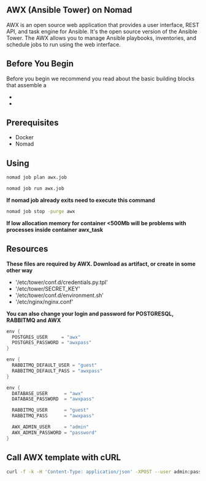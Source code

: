 ## AWX (Ansible Tower) on Nomad
AWX is an open source web application that provides a user interface, REST API, and task engine for Ansible. It's the open source version of the Ansible Tower. The AWX allows you to manage Ansible playbooks, inventories, and schedule jobs to run using the web interface.

## Before You Begin
Before you begin we recommend you read about the basic building blocks that assemble a 

- 
- 

## Prerequisites

- Docker 
- Nomad


## Using
```bash
nomad job plan awx.job
```

```bash
nomad job run awx.job
```

**If nomad job already exits need to execute this command**
```bash
nomad job stop -purge awx
```

**If low allocation memory for container <500Mb will be problems with processes inside container awx_task**


## Resources
**These files are required by AWX. Download as artifact, or create in some other way**

- '/etc/tower/conf.d/credentials.py.tpl'
- '/etc/tower/SECRET_KEY'
- '/etc/tower/conf.d/environment.sh'
- '/etc/nginx/nginx.conf'




**You can also change your login and password for POSTGRESQL, RABBITMQ and AWX**
```go
env {
  POSTGRES_USER     = "awx"
  POSTGRES_PASSWORD = "awxpass"
}

env {
  RABBITMQ_DEFAULT_USER = "guest"
  RABBITMQ_DEFAULT_PASS = "awxpass"
}

env {
  DATABASE_USER      = "awx"
  DATABASE_PASSWORD  = "awxpass"

  RABBITMQ_USER      = "guest"
  RABBITMQ_PASS      = "awxpass"

  AWX_ADMIN_USER     = "admin"
  AWX_ADMIN_PASSWORD = "password"
}
```



## Call AWX template with cURL
```bash
curl -f -k -H 'Content-Type: application/json' -XPOST --user admin:password http://192.168.56.62/api/v2/job_templates/awx_template_name/launch/
```

